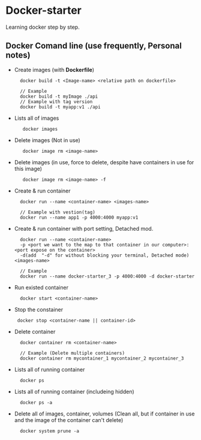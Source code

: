 # Docker-starter

Learning docker step by step.

## Docker Comand line (use frequently, Personal notes)

- Create images (with **Dockerfile**)

        docker build -t <Image-name> <relative path on dockerfile>

        // Example
        docker build -t myImage ./api
        // Example with tag version
        docker build -t myapp:v1 ./api

- Lists all of images

         docker images

- Delete images (Not in use)

         docker image rm <image-name>

- Delete images (in use, force to delete, despite have containers in use for this image)

         docker image rm <image-name> -f

- Create & run container

        docker run --name <container-name> <images-name>

        // Example with vestion(tag)
        docker run --name app1 -p 4000:4000 myapp:v1

- Create & run container with port setting, Detached mod.

        docker run --name <container-name>
        -p <port we want to the map to that container in our computer>:<port expose on the container>
        -d(add  "-d" for without blocking your terminal, Detached mode) <images-name>

        // Example
        docker run --name docker-starter_3 -p 4000:4000 -d docker-starter

- Run existed container

        docker start <container-name>

- Stop the constainer

       docker stop <container-name || container-id>

- Delete container

        docker container rm <container-name>

        // Example (Delete multiple containers)
        docker container rm mycontainer_1 mycontainer_2 mycontainer_3

- Lists all of running container

        docker ps

- Lists all of running container (includeing hidden)

        docker ps -a

- Delete all of images, container, volumes (Clean all, but if container in use and the image of the container can't delete)

        docker system prune -a
